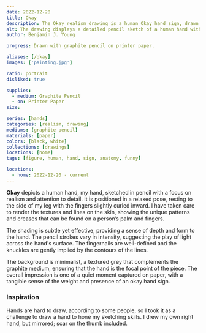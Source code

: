 ```yaml
---
date: 2022-12-20
title: Okay
description: The Okay realism drawing is a human Okay hand sign, drawn with graphite pencil.
alt: The drawing displays a detailed pencil sketch of a human hand with a gentle curvature of the fingers and intricate line work that captures the texture of the skin.
author: Benjamin J. Young

progress: Drawn with graphite pencil on printer paper.

aliases: [/okay]
images: ['painting.jpg']

ratio: portrait
disliked: true

supplies:
  - medium: Graphite Pencil
  - on: Printer Paper
size: 

series: [hands]
categories: [realism, drawing]
mediums: [graphite pencil]
materials: [paper]
colors: [black, white]
collections: [drawings]
locations: [home]
tags: [figure, human, hand, sign, anatomy, funny]

locations:
  - home: 2022-12-20 - current
---
```


**Okay** depicts a human hand, my hand, sketched in pencil with a focus on realism and attention to detail. It is positioned in a relaxed pose, resting to the side of my leg with the fingers slightly curled inward. I have taken care to render the textures and lines on the skin, showing the unique patterns and creases that can be found on a person’s palm and fingers.

<!--more-->

The shading is subtle yet effective, providing a sense of depth and form to the hand. The pencil strokes vary in intensity, suggesting the play of light across the hand's surface. The fingernails are well-defined and the knuckles are gently implied by the contours of the lines.

The background is minimalist, a textured grey that complements the graphite medium, ensuring that the hand is the focal point of the piece. The overall impression is one of a quiet moment captured on paper, with a tangible sense of the weight and presence of an okay hand sign.

### Inspiration ###

Hands are hard to draw, according to some people, so I took it as a challenge to draw a hand to hone my sketching skills. I drew my own right hand, but mirrored; scar on the thumb included.